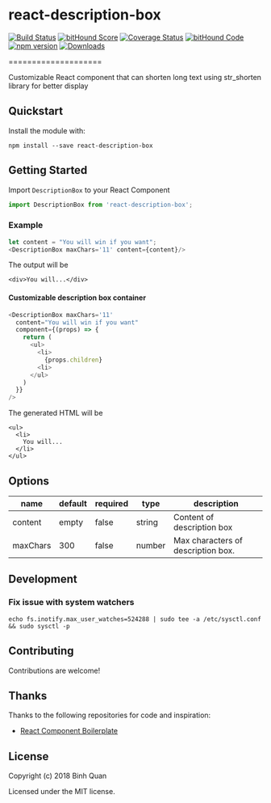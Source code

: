 # react-description-box

[![Build Status](https://travis-ci.org/binhqd/react-description-box.svg?branch=master)](https://travis-ci.org/binhqd/react-description-box)
[![bitHound Score](https://www.bithound.io/github/binhqd/react-description-box/badges/score.svg)](https://www.bithound.io/github/binhqd/react-description-box)
[![Coverage Status](https://coveralls.io/repos/binhqd/react-description-box/badge.svg?branch=master&time=2018.03)](https://coveralls.io/r/binhqd/react-description-box?branch=master)
[![bitHound Code](https://www.bithound.io/github/binhqd/react-description-box/badges/code.svg)](https://www.bithound.io/github/binhqd/react-description-box)
[![npm version](https://img.shields.io/npm/v/react-description-box.svg?style=flat-square)](https://www.npmjs.com/package/react-description-box)
[![Downloads](http://img.shields.io/npm/dm/react-description-box.svg)](https://www.npmjs.com/package/react-description-box)

====================

Customizable React component that can shorten long text using str_shorten library for better display

## Quickstart
Install the module with:
```
npm install --save react-description-box
```

## Getting Started
Import `DescriptionBox` to your React Component
```js
import DescriptionBox from 'react-description-box';
```
### Example
```js
let content = "You will win if you want";
<DescriptionBox maxChars='11' content={content}/>
```
The output will be
```
<div>You will...</div>
```

#### Customizable description box container
```javascript
<DescriptionBox maxChars='11'
  content="You will win if you want"
  component={(props) => {
    return (
      <ul>
        <li>
          {props.children}
        <li>
      </ul>
    )
  }}
/>
```
The generated HTML will be
```
<ul>
  <li>
    You will...
  </li>
</ul>
```

## Options
| name         | default  | required | type     | description                                                                                                                |
|--------------|----------|----------|----------|-----------------------------------------------------------------------------------------------------------------|
| content      | empty       | false    | string   | Content of description box |
| maxChars     | 300      | false    | number   | Max characters of description box. |

## Development
### Fix issue with system watchers
```
echo fs.inotify.max_user_watches=524288 | sudo tee -a /etc/sysctl.conf && sudo sysctl -p
```

## Contributing
Contributions are welcome!

## Thanks

Thanks to the following repositories for code and inspiration:

- [React Component Boilerplate](https://github.com/survivejs/react-component-boilerplate)

## License
Copyright (c) 2018 Binh Quan

Licensed under the MIT license.
